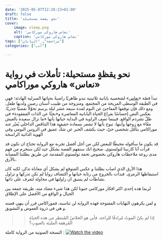 ```yaml
---
date: '2025-05-07T12:28:23+01:00'
draft: false
title: 'نحو يقضة مستحيلة'
cover: 
    image: sleep.png
    alt: 'نعاس هاروكي موركامي'
    caption: 'نعاس هاروكي موركامي'
tags: ["مراجعة", "اليابان"]
categories: ["أدب"]

---
```


# نحو يقظةٍ مستحيلة: تأملات في رواية «نعاس» هاروكي موراكامي

تبدأ قصّة «[نعاس](https://www.goodreads.com/book/show/21409672)» لشخصية يابانية ثلاثينية تبدو ظاهريًا راضيةً بحياتها المنزلية الهادئة؛ فهي في الطبقة الوسطى المريحة من المجتمع، ومتزوجة من طبيب أسنان رصين ولديها طفل. ومع ذلك فإن توقفها المفاجئ عن النوم لمدة سبعة عشر ليلة يرسم تحوّلاً نفسيًا جذريًا. يعكس النص إحساسًا بفراغ الحياة اليابانية المعاصرة و«بحثًا عن الذات المفقودة» في ظلّ تشرذم الواقع. فبينما تصف الراوية في البداية حياتها بأنها «ما تزال سعيدة بالعيش معًا» مع زوجها وابنها، تبوح بأنها لا تشعر بسعادة حقيقية هذا التناقض الداخلي يُعبّر عنه موراكامي بتأمّل شخصي حيّ، حيث يكشف الحبر عن شكٍّ عميق في الروتين اليومي وفي الهوية الذاتية الراسخة  

قد يكون ما سأقوله محبطًا للبعض لكن من أجل أفضل تجربة مع الرواية تحتاج ان تكون قد قرأت آنا كارنينا لتولستوي. صحيح انك ستفهم القصة بشكل جيد لكن ستحرم من فهم مدى روعة ملاحظات هاروكي بخصوص تحفة تولستوي المقدمة عن طريق بطلتنا المصابة بالأرق.

هذا الأرق الذي اصاب بطلتنا و عكس المتوقع لم يشكل أي معاناة تذكر، لكنه كان استيقاظها الرمزي. فبدأت بالخروج من رتابة حياتها و اكتشاف زوايا لم تكن تدركها و تزاول نشاطات لم يسبق ان زاولتها في محاولة لتعرف على ذاتها.

لربما هذه إحدى اكثر افكار موركامي جنونا لكن هذا شيء معتاد منه، طريقة جمعه بين الخيال و الواقع من الأفضل على الإطلاق

و لمن يكرهون النهايات المفتوحة فهذه الرواية لن تناسبه، فموراكامي قرر أن ينهي قصته و هي في ذروة الغموض و التشويق.

> > إذا لم يكنْ الموتُ مُرادفًا للراحة، فأين هو الخلاصُ المُنتظر من هذه الحياةِ المُرهقة المليئة بالعيوبِ؟


النسخة الصوتية من الرواية كاملة :
[![Watch the video](https://img.youtube.com/vi/z-nl7u5yUmk/default.jpg)](https://youtu.be/z-nl7u5yUmk)
